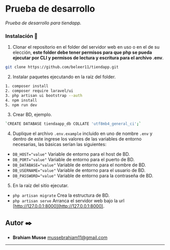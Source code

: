 # Prueba de desarrollo

_Prueba de desarrollo para tiendapp._

### Instalación 🔧

1. Clonar el repositorio en el folder del servidor web en uso o en el de su elección, **este folder debe tener permisos para que php se pueda ejecutar por CLI y permisos de lectura y escritura para el archivo .env**.

```sh 
git clone https://github.com/beleer11/tiendapp.git 
```

2. Instalar paquetes ejecutando en la raíz del folder.

```sh 
1. composer install
2. composer require laravel/ui
3. php artisan ui bootstrap --auth
4. npm install
5. npm run dev
```
3. Crear BD, ejemplo.

```sh 
`CREATE DATABASE tiendaapp_db COLLATE 'utf8mb4_general_ci';`
```

4. Duplique el archivo `.env.example` incluido en uno de nombre `.env` y dentro de este ingrese los valores de las variables de entorno necesarias, las básicas serían las siguientes:
- `DB_HOST="value"` Variable de entorno para el host de BD.
- `DB_PORT="value"` Variable de entorno para el puerto de BD.
- `DB_DATABASE="value"` Variable de entorno para el nombre de BD.
- `DB_USERNAME="value"` Variable de entorno para el usuario de BD.
- `DB_PASSWORD="value"` Variable de entorno para la contraseña de BD.

5. En la raíz del sitio ejecutar.
- `php artisan migrate` Crea la estructura de BD. 
- `php artisan serve` Arranca el servidor web bajo la url [http://127.0.0.1:8000](http://127.0.0.1:8000).

## Autor ✒️ 

* **Brahiam Musse** [mussebrahiam11@gmail.com](bmusse11:mussebrahiam11@gmail.com)


------------------------
